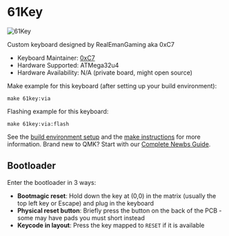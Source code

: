 # 61Key

![61Key](https://imgur.com/a/u3gRF3W)

Custom keyboard designed by RealEmanGaming aka 0xC7

* Keyboard Maintainer: [0xC7](https://github.com/RealEmanGaming)
* Hardware Supported: ATMega32u4
* Hardware Availability: N/A (private board, might open source)

Make example for this keyboard (after setting up your build environment):

    make 61key:via

Flashing example for this keyboard:

    make 61key:via:flash

See the [build environment setup](https://docs.qmk.fm/#/getting_started_build_tools) and the [make instructions](https://docs.qmk.fm/#/getting_started_make_guide) for more information. Brand new to QMK? Start with our [Complete Newbs Guide](https://docs.qmk.fm/#/newbs).

## Bootloader

Enter the bootloader in 3 ways:

* **Bootmagic reset**: Hold down the key at (0,0) in the matrix (usually the top left key or Escape) and plug in the keyboard
* **Physical reset button**: Briefly press the button on the back of the PCB - some may have pads you must short instead
* **Keycode in layout**: Press the key mapped to `RESET` if it is available
